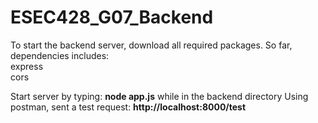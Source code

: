 # ESEC428_G07_Backend

To start the backend server, download all required packages. So far, dependencies includes:
<br>
express
<br>
cors

Start server by typing: **node app.js** while in the backend directory
Using postman, sent a test request: **http://localhost:8000/test**
